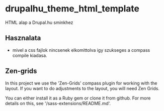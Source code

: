 drupalhu_theme_html_template
============================

HTML alap a Drupal.hu sminkhez

## Hasznalata

* mivel a css fajlok nincsenek elkomittolva igy szukseges a compass compile kiadasa.


## Zen-grids

In this project we use the 'Zen-Grids' compass plugin for working with the
layout. If you want to do adjustments to the layout, you will need Zen Grids.

You can either install it as a Ruby gem or clone it from github.
For more details on this, see '/sass-extensions/README.md'.
